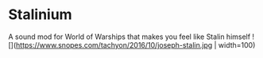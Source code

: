 # Stalinium
A sound mod for World of Warships that makes you feel like Stalin himself
![](https://www.snopes.com/tachyon/2016/10/joseph-stalin.jpg | width=100)
